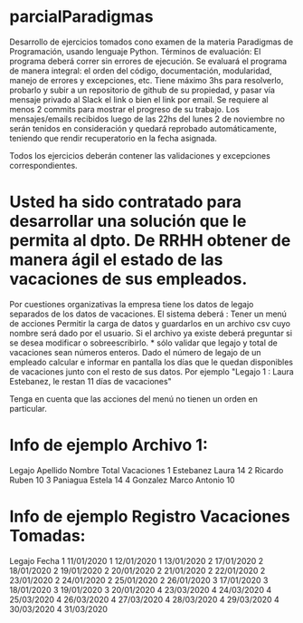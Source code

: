 # parcialParadigmas
Desarrollo de ejercicios tomados cono examen de la materia Paradigmas de Programación, usando lenguaje Python.
Términos de evaluación:
El programa deberá correr sin errores de ejecución. Se evaluará el programa de manera integral: el orden del código, documentación, modularidad, manejo de errores y excepciones,  etc. 
Tiene máximo 3hs para resolverlo, probarlo y subir a un repositorio de github de su propiedad,  y pasar vía mensaje privado al Slack el link o bien el link por email. Se requiere al menos 2 commits para mostrar el progreso de su trabajo.
Los mensajes/emails recibidos luego de las 22hs del lunes 2 de noviembre no serán tenidos en consideración y quedará reprobado automáticamente, teniendo que rendir recuperatorio en la fecha asignada.

Todos los ejercicios deberán contener las validaciones y excepciones correspondientes.

# Usted ha sido contratado para desarrollar una solución que le permita al dpto. De RRHH obtener de manera ágil el estado de las vacaciones de sus empleados. 

Por cuestiones organizativas la empresa tiene los datos de legajo separados de los datos de vacaciones. El sistema deberá :
Tener un menú de acciones 
Permitir la carga de datos y guardarlos en un archivo csv cuyo nombre será dado por el usuario. Si el archivo ya existe deberá preguntar si se desea modificar o sobreescribirlo. * sólo validar que legajo y total de vacaciones sean números enteros.
Dado el número de legajo de un empleado calcular e informar en pantalla los días que le quedan disponibles de vacaciones junto con el resto de sus datos. Por ejemplo "Legajo 1 : Laura Estebanez, le restan 11 días de vacaciones" 


Tenga en cuenta que las acciones del menú no tienen un orden en particular.


# Info de ejemplo Archivo 1:
Legajo
Apellido
Nombre
Total Vacaciones
1
Estebanez
Laura
14
2
Ricardo
Ruben
10
3
Paniagua
Estela
14
4
Gonzalez
Marco Antonio
10

# Info de ejemplo Registro Vacaciones Tomadas:
Legajo
Fecha
1
11/01/2020
1
12/01/2020
1
13/01/2020
2
17/01/2020
2
18/01/2020
2
19/01/2020
2
20/01/2020
2
21/01/2020
2
22/01/2020
2
23/01/2020
2
24/01/2020
2
25/01/2020
2
26/01/2020
3
17/01/2020
3
18/01/2020
3
19/01/2020
3
20/01/2020
4
23/03/2020
4
24/03/2020
4
25/03/2020
4
26/03/2020
4
27/03/2020
4
28/03/2020
4
29/03/2020
4
30/03/2020
4
31/03/2020

